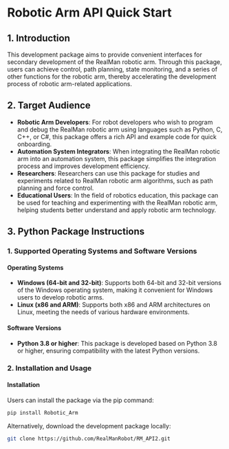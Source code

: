 # Robotic Arm API Quick Start

## 1. Introduction

This development package aims to provide convenient interfaces for secondary development of the RealMan robotic arm. Through this package, users can achieve control, path planning, state monitoring, and a series of other functions for the robotic arm, thereby accelerating the development process of robotic arm-related applications.

## 2. Target Audience

- **Robotic Arm Developers**: For robot developers who wish to program and debug the RealMan robotic arm using languages such as Python, C, C++, or C#, this package offers a rich API and example code for quick onboarding.
- **Automation System Integrators**: When integrating the RealMan robotic arm into an automation system, this package simplifies the integration process and improves development efficiency.
- **Researchers**: Researchers can use this package for studies and experiments related to RealMan robotic arm algorithms, such as path planning and force control.
- **Educational Users**: In the field of robotics education, this package can be used for teaching and experimenting with the RealMan robotic arm, helping students better understand and apply robotic arm technology.

## 3. Python Package Instructions

### 1. Supported Operating Systems and Software Versions

#### Operating Systems

- **Windows (64-bit and 32-bit)**: Supports both 64-bit and 32-bit versions of the Windows operating system, making it convenient for Windows users to develop robotic arms.
- **Linux (x86 and ARM)**: Supports both x86 and ARM architectures on Linux, meeting the needs of various hardware environments.

#### Software Versions

- **Python 3.8 or higher**: This package is developed based on Python 3.8 or higher, ensuring compatibility with the latest Python versions.

### 2. Installation and Usage

#### Installation

Users can install the package via the pip command:

```bash
pip install Robotic_Arm
```

Alternatively, download the development package locally:
```bash
git clone https://github.com/RealManRobot/RM_API2.git
```


